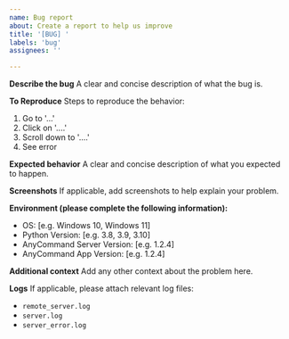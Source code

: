 ```yaml
---
name: Bug report
about: Create a report to help us improve
title: '[BUG] '
labels: 'bug'
assignees: ''

---
```


**Describe the bug**
A clear and concise description of what the bug is.

**To Reproduce**
Steps to reproduce the behavior:
1. Go to '...'
2. Click on '....'
3. Scroll down to '....'
4. See error

**Expected behavior**
A clear and concise description of what you expected to happen.

**Screenshots**
If applicable, add screenshots to help explain your problem.

**Environment (please complete the following information):**
 - OS: [e.g. Windows 10, Windows 11]
 - Python Version: [e.g. 3.8, 3.9, 3.10]
 - AnyCommand Server Version: [e.g. 1.2.4]
 - AnyCommand App Version: [e.g. 1.2.4]

**Additional context**
Add any other context about the problem here.

**Logs**
If applicable, please attach relevant log files:
- `remote_server.log`
- `server.log`
- `server_error.log` 